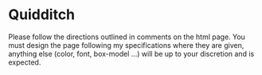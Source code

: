 # Quidditch
Please follow the directions outlined in comments on the html page. You must design the page following my specifications where they are given, anything else (color, font, box-model ...) will be up to your discretion and is expected.
